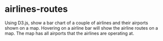# airlines-routes
Using D3.js, show a bar chart of a couple of airlines and their airports shown on a map. Hovering on a airline bar will show the airline routes on a map. The map has all airports that the airlines are operating at.